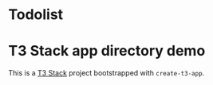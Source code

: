 # Todolist

# T3 Stack app directory demo

This is a [T3 Stack](https://create.t3.gg/) project bootstrapped with `create-t3-app`.
